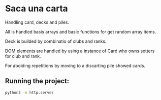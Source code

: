 # Saca una carta

Handling card, decks and piles.

All is handled basis arrays and basic functions for get random array items.

Deck is builded by combinatio of clubs and ranks.

DOM elements are handled by using a instance of Card who owns setters for club and rank.

For aboiding repetitions by moving to a discarting pile showed cards.

## Running the project:

```bash
python3 -m http.server
```